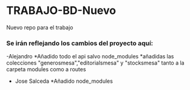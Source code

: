 # TRABAJO-BD-Nuevo

Nuevo repo para el trabajo

### Se irán reflejando los cambios del proyecto aquí:
-Alejandro
 *Añadido todo el api salvo node_modules
 *añadidas las colecciones "generosmesa","editorialsmesa" y "stocksmesa" tanto a la carpeta modules como a routes
- Jose Salceda
  *Añadido node_modules
